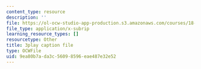 ```yaml
---
content_type: resource
description: ''
file: https://ol-ocw-studio-app-production.s3.amazonaws.com/courses/18-065-matrix-methods-in-data-analysis-signal-processing-and-machine-learning-spring-2018/9ea80b7ada3c56098596eae487e32e52_k095NdrHxY4.vtt
file_type: application/x-subrip
learning_resource_types: []
resourcetype: Other
title: 3play caption file
type: OCWFile
uid: 9ea80b7a-da3c-5609-8596-eae487e32e52
---
```

